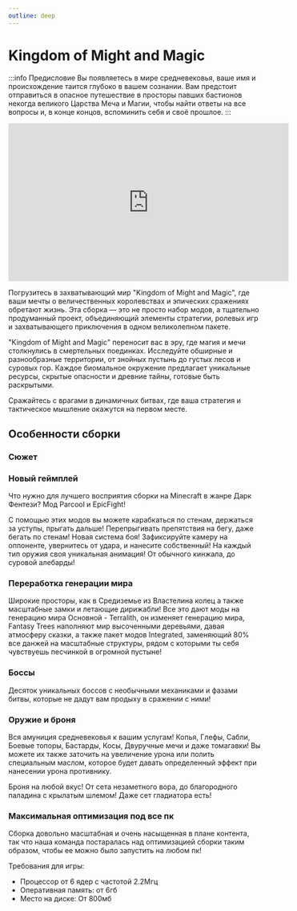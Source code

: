 ```yaml
---
outline: deep
---
```


# Kingdom of Might and Magic
:::info Предисловие
Вы появляетесь в мире средневековья, ваше имя и происхождение таится глубоко в вашем сознании. Вам предстоит отправиться в опасное путешествие в просторы павших бастионов некогда великого Царства Меча и Магии, чтобы найти ответы на все вопросы и, в конце концов, вспоминить себя и своё прошлое.
:::

<div class="video-container">
  <iframe width="560" height="315" src="https://www.youtube.com/embed/T75xiB0sIhM" frameborder="0" allow="accelerometer; encrypted-media; gyroscope; picture-in-picture" allowfullscreen></iframe>
</div>

Погрузитесь в захватывающий мир "Kingdom of Might and Magic", где ваши мечты о величественных королевствах и эпических сражениях обретают жизнь. Эта сборка — это не просто набор модов, а тщательно продуманный проект, объединяющий элементы стратегии, ролевых игр и захватывающего приключения в одном великолепном пакете.

"Kingdom of Might and Magic" переносит вас в эру, где магия и мечи столкнулись в смертельных поединках. Исследуйте обширные и разнообразные территории, от знойных пустынь до густых лесов и суровых гор. Каждое биомальное окружение предлагает уникальные ресурсы, скрытые опасности и древние тайны, готовые быть раскрытыми.

Сражайтесь с врагами в динамичных битвах, где ваша стратегия и тактическое мышление окажутся на первом месте.

## Особенности сборки
### Сюжет
### Новый геймплей

Что нужно для лучшего восприятия сборки на Minecraft в жанре Дарк Фентези?
Мод Parcool и EpicFight!

С помощью этих модов вы можете карабкаться по стенам, держаться за уступы, прыгать дальше! Перепрыгивать препятствия на бегу, даже бегать по стенам!
Новая система боя! Зафиксируйте камеру на оппоненте, увернитесь от удара, и нанесите собственный! На каждый тип оружия своя уникальная анимация! От обычного кинжала, до суровой алебарды!

### Переработка генерации мира

Широкие просторы, как в Средиземье из Властелина колец а также масштабные замки и летающие дирижабли! Все это дают моды на генерацию мира
Основной - Terralith, он изменяет генерацию мира, Fantasy Trees наполняют мир высоченными деревьями, давая атмосферу сказки, а также пакет модов Integrated, заменяющий 80% все данжей на масштабные структуры, рядом с которыми ты себя чувствуешь песчинкой в огромной пустыне!

### Боссы

Десяток уникальных боссов с необычными механиками и фазами битвы, которые не дадут вам продыху в сражении с ними!

### Оружие и броня

Вся амуниция средневековья к вашим услугам!
Копья, Глефы, Сабли, Боевые топоры, Бастарды, Косы, Двуручные мечи и даже томагавки! Вы можете их также заточить на увеличение урона или полить специальным маслом, которое будет давать определенный эффект при нанесении урона противнику.

Броня на любой вкус! От сета незаметного вора, до благородного паладина с крылатым шлемом! Даже сет гладиатора есть!

### Максимальная оптимизация под все пк

Сборка довольно масштабная и очень насыщенная в плане контента, так что наша команда постаралась над оптимизацией сборки таким образом, чтобы ее можно было запустить на любом пк!

Требования для игры:
- Процессор от 6 ядер с частотой 2.2Мгц
- Оперативная память: от 6гб
- Место на диске: От 800мб